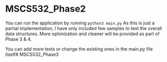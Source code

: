 # MSCS532_Phase2

You can run the application by running ```python3 main.py```
As this is just a partial implementation, I have only included few samples to test the overall data structures. More optimization and cleaner will be provided as part of Phase 3 & 4. 

You can add more tests or change the existing ones in the main.py file itself# MSCS532_Phase3
